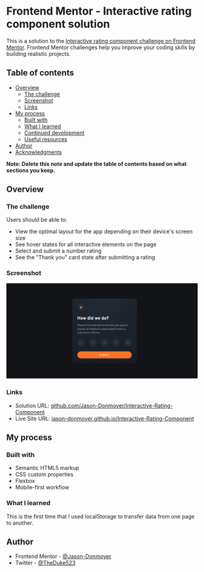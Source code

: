 # Frontend Mentor - Interactive rating component solution

This is a solution to the [Interactive rating component challenge on Frontend Mentor](https://www.frontendmentor.io/challenges/interactive-rating-component-koxpeBUmI). Frontend Mentor challenges help you improve your coding skills by building realistic projects.

## Table of contents

- [Overview](#overview)
  - [The challenge](#the-challenge)
  - [Screenshot](#screenshot)
  - [Links](#links)
- [My process](#my-process)
  - [Built with](#built-with)
  - [What I learned](#what-i-learned)
  - [Continued development](#continued-development)
  - [Useful resources](#useful-resources)
- [Author](#author)
- [Acknowledgments](#acknowledgments)

**Note: Delete this note and update the table of contents based on what sections you keep.**

## Overview

### The challenge

Users should be able to:

- View the optimal layout for the app depending on their device's screen size
- See hover states for all interactive elements on the page
- Select and submit a number rating
- See the "Thank you" card state after submitting a rating

### Screenshot

![](./images/IARC.png)

### Links

- Solution URL: [github.com/Jason-Donmoyer/Interactive-Rating-Component](https://github.com/Jason-Donmoyer/Interactive-Rating-Component)
- Live Site URL: [jason-donmoyer.github.io/Interactive-Rating-Component](https://jason-donmoyer.github.io/Interactive-Rating-Component/)

## My process

### Built with

- Semantic HTML5 markup
- CSS custom properties
- Flexbox
- Mobile-first workflow

### What I learned

This is the first time that I used localStorage to transfer data from one page to another.

## Author

- Frontend Mentor - [@Jason-Donmoyer](https://www.frontendmentor.io/profile/Jason-Donmoyer)
- Twitter - [@TheDuke523](https://twitter.com/TheDuke523)
